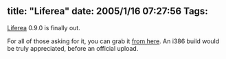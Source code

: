 title: "Liferea"
date: 2005/1/16 07:27:56
Tags: 
---
<p><a href="http://liferea.sf.net">Liferea</a> 0.9.0 is finally out.</p>
<p>For all of those asking for it, you can grab it <a href="http://damog.puntodeb.net/debian/liferea">from here</a>. An i386 build would be truly appreciated, before an official upload.</p>
<br/><br/>
